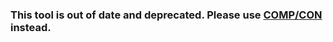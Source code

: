 ### This tool is out of date and deprecated. Please use [COMP/CON](https://github.com/massif-press/compcon) instead.

